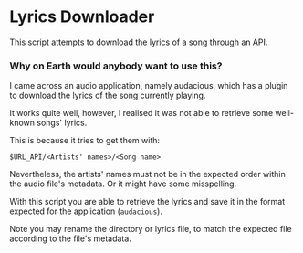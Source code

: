 # Lyrics Downloader

This script attempts to download the lyrics of a song through an API.

### Why on Earth would anybody want to use this?

I came across an audio application, namely audacious, which has a plugin to download
the lyrics of the song currently playing.

It works quite well, however, I realised it was not able to retrieve some well-known
songs' lyrics.

This is because it tries to get them with:

```text
$URL_API/<Artists' names>/<Song name>
```

Nevertheless, the artists' names must not be in the expected order within the audio
file's metadata.
Or it might have some misspelling.

With this script you are able to retrieve the lyrics and save it in the format expected
for the application (`audacious`).

Note you may rename the directory or lyrics file, to match the expected file according
to the file's metadata.


